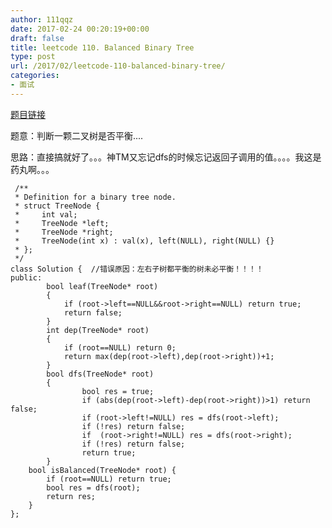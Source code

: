 ```yaml
---
author: 111qqz
date: 2017-02-24 00:20:19+00:00
draft: false
title: leetcode 110. Balanced Binary Tree
type: post
url: /2017/02/leetcode-110-balanced-binary-tree/
categories:
- 面试
---
```


[题目链接](https://leetcode.com/submissions/detail/94039403/)

题意：判断一颗二叉树是否平衡....

思路：直接搞就好了。。。神TM又忘记dfs的时候忘记返回子调用的值。。。。我这是药丸啊。。。

    
     /**
     * Definition for a binary tree node.
     * struct TreeNode {
     *     int val;
     *     TreeNode *left;
     *     TreeNode *right;
     *     TreeNode(int x) : val(x), left(NULL), right(NULL) {}
     * };
     */
    class Solution {  //错误原因：左右子树都平衡的树未必平衡！！！！
    public:
    		bool leaf(TreeNode* root)
    		{
    			if (root->left==NULL&&root->right==NULL) return true;
    			return false;
    		}
    		int dep(TreeNode* root)
    		{
    			if (root==NULL) return 0;
    			return max(dep(root->left),dep(root->right))+1;
    		}
    		bool dfs(TreeNode* root)
    		{
    				bool res = true;
    				if (abs(dep(root->left)-dep(root->right))>1) return false;
    				if (root->left!=NULL) res = dfs(root->left);
    				if (!res) return false;
    				if  (root->right!=NULL) res = dfs(root->right);
    				if (!res) return false;
    				return true;		
    		}
        bool isBalanced(TreeNode* root) {
    		if (root==NULL) return true;
    		bool res = dfs(root);
    		return res;
        }
    };
    



